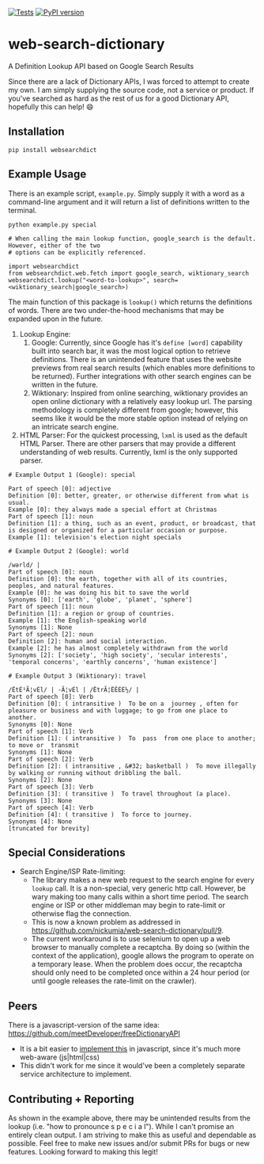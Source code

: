 [![Tests](https://github.com/nickumia/web-search-dictionary/actions/workflows/commit.yml/badge.svg)](https://github.com/nickumia/web-search-dictionary/actions/workflows/commit.yml)
[![PyPI version](https://badge.fury.io/py/websearchdict.svg)](https://badge.fury.io/py/websearchdict)

# web-search-dictionary
A Definition Lookup API based on Google Search Results

Since there are a lack of Dictionary APIs, I was forced to attempt
to create my own.  I am simply supplying the source code, not a
service or product.  If you've searched as hard as the rest of us
for a good Dictionary API, hopefully this can help! 😄

## Installation

```
pip install websearchdict
```

## Example Usage

There is an example script, `example.py`.  Simply supply it with a word as a command-line argument and
it will return a list of definitions written to the terminal.
```
python example.py special

# When calling the main lookup function, google_search is the default.  However, either of the two
# options can be explicitly referenced.

import websearchdict
from websearchdict.web.fetch import google_search, wiktionary_search
websearchdict.lookup("<word-to-lookup>", search=<wiktionary_search|google_search>)
```

The main function of this package is `lookup()` which returns the definitions of words.  There are two
under-the-hood mechanisms that may be expanded upon in the future.
1. Lookup Engine: 
    1. Google: Currently, since Google has it's `define [word]` capability built into search bar, it
       was the most logical option to retrieve definitions.  There is an unintended feature that uses the website
       previews from real search results (which enables more definitions to be returned).  Further integrations
       with other search engines can be written in the future.
    1. Wiktionary: Inspired from online searching, wiktionary provides an open online dictionary with a relatively
       easy lookup url.  The parsing methodology is completely different from google; however, this seems like it
       would be the more stable option instead of relying on an intricate search engine.
1. HTML Parser:  For the quickest processing, `lxml` is used as the default HTML Parser.  There are other parsers
   that may provide a different understanding of web results.  Currently, lxml is the only supported parser.

```
# Example Output 1 (Google): special

Part of speech [0]: adjective
Definition [0]: better, greater, or otherwise different from what is usual.
Example [0]: they always made a special effort at Christmas
Part of speech [1]: noun
Definition [1]: a thing, such as an event, product, or broadcast, that is designed or organized for a particular occasion or purpose.
Example [1]: television's election night specials

# Example Output 2 (Google): world

/wərld/ |
Part of speech [0]: noun
Definition [0]: the earth, together with all of its countries, peoples, and natural features.
Example [0]: he was doing his bit to save the world
Synonyms [0]: ['earth', 'globe', 'planet', 'sphere']
Part of speech [1]: noun
Definition [1]: a region or group of countries.
Example [1]: the English-speaking world
Synonyms [1]: None
Part of speech [2]: noun
Definition [2]: human and social interaction.
Example [2]: he has almost completely withdrawn from the world
Synonyms [2]: ['society', 'high society', 'secular interests', 'temporal concerns', 'earthly concerns', 'human existence']

# Example Output 3 (Wiktionary): travel

/ËtÉ¹Ã¦vÉl/ | -Ã¦vÉl | /ËtrÃ¦ËÊÉÉ½/ |
Part of speech [0]: Verb
Definition [0]: ( intransitive )  To be on a  journey , often for pleasure or business and with luggage; to go from one place to another.
Synonyms [0]: None
Part of speech [1]: Verb
Definition [1]: ( intransitive )  To  pass  from one place to another; to move or  transmit
Synonyms [1]: None
Part of speech [2]: Verb
Definition [2]: ( intransitive , &#32; basketball )  To move illegally by walking or running without dribbling the ball.
Synonyms [2]: None
Part of speech [3]: Verb
Definition [3]: ( transitive )  To travel throughout (a place).
Synonyms [3]: None
Part of speech [4]: Verb
Definition [4]: ( transitive )  To force to journey.
Synonyms [4]: None
[truncated for brevity]
```

## Special Considerations

- Search Engine/ISP Rate-limiting:
  - The library makes a new web request to the search engine for every `lookup` call.  It is a non-special, very generic http
  call.  However, be wary making too many calls within a short time period.  The search engine or ISP or other middleman may
  begin to rate-limit or otherwise flag the connection.  
  - This is now a known problem as addressed in https://github.com/nickumia/web-search-dictionary/pull/9.
  - The current workaround is to use selenium to open up a web browser to manually complete a recaptcha.  By doing so 
  (within the context of the application), google allows the program to operate on a temporary lease.  When the problem does
  occur, the recaptcha should only need to be completed once within a 24 hour period (or until google releases the rate-limit
  on the crawler).
  
## Peers

There is a javascript-version of the same idea: https://github.com/meetDeveloper/freeDictionaryAPI
- It is a bit easier to [implement this](https://github.com/meetDeveloper/freeDictionaryAPI/blob/master/modules/dictionary.js#L37-L135) in javascript, since it's much more web-aware (js|html|css)
- This didn't work for me since it would've been a completely separate service architecture to implement.  

## Contributing + Reporting

As shown in the example above, there may be unintended results from the lookup (i.e. "how to pronounce s p e c i a l").
While I can't promise an entirely clean output.  I am striving to make this as useful and dependable as possible.  Feel free
to make new issues and/or submit PRs for bugs or new features.  Looking forward to making this legit!
